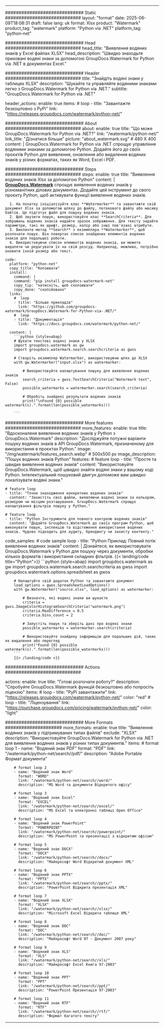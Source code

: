 
---
############################# Static ############################
layout: "format"
date:  2025-06-09T18:08:31
draft: false
lang: uk
format: Xlsx
product: "Watermark"
product_tag: "watermark"
platform: "Python via .NET"
platform_tag: "python-net"

############################# Head ############################
head_title: "Виявлення водяних знаків у Excel файлах XLSX"
head_description: "Швидко знаходьте приховані водяні знаки за допомогою GroupDocs.Watermark for Python via .NET в документах Excel."

############################# Header ############################
title: "Знайдіть водяні знаки у таблицях XLSX" 
description: "Шукайте та управляйте водяними знаками легко з GroupDocs.Watermark for Python via .NET."
subtitle: "GroupDocs.Watermark for Python via .NET" 

header_actions:
  enable: true
  items:
    #  loop
    - title: "Завантажте безкоштовно з PyPi"
      link: "https://releases.groupdocs.com/watermark/python-net/"
      
############################# About ############################
about:
    enable: true
    title: "Що може GroupDocs.Watermark for Python via .NET?"
    link: "/watermark/python-net/"
    link_title: "Дізнатися більше"
    picture: "about_watermark.svg" # 480 X 400
    content: |
       GroupDocs.Watermark for Python via .NET спрощує управління водяними знаками за допомогою Python. Додайте його до своїх проєктів Python для виявлення, оновлення або видалення водяних знаків у різних форматах, таких як Word, Excel і PDF.

############################# Steps ############################
steps:
    enable: true
    title: "Виявлення водяних знаків Xlsx за допомогою Python"
    content: |
      **[GroupDocs.Watermark](https://products.groupdocs.com/watermark/python-net/)** спрощує виявлення водяних знаків у різноманітних ділових документах. Додайте цей інструмент до свого проєкту Python, щоб активувати функції виявлення водяних знаків.
      
      1. На початку ініціалізуйте клас **Watermarker** та завантажте свій документ Xlsx за допомогою шляху до файлу, потокового файлу або масиву байтів. Це підготує файл для пошуку водяних знаків.
      2. Щоб звузити пошук, використовуйте клас **SearchCriteria**. Для зображень водяних знаків надайте зразок зображення. Для тексту задайте параметри, такі як шрифт, розмір, колір або інші пов'язані атрибути.
      3. Викличте метод **Search** з екземпляра **Watermarker**, щоб розпочати пошук. Він повертає список знайдених елементів водяних знаків для подальшої роботи.
      4. Використовуючи список елементів водяних знаків, ви можете видаляти чи редагувати їх на свій розсуд. Наприклад, можливо, потрібно оновити їхній розмір або текст.
   
    code:
      platform: "python-net"
      copy_title: "Копіювати"
      install:
        command: |
        command: "pip install groupdocs-watermark-net"
        copy_tip: "натисніть, щоб скопіювати"
        copy_done: "скопійовано"
      links:
        #  loop
        - title: "Більше прикладів"
          link: "https://github.com/groupdocs-watermark/GroupDocs.Watermark-for-Python-via-.NET/"
        #  loop
        - title: "Документація"
          link: "https://docs.groupdocs.com/watermark/python-net/"
          
      content: |
        ```python {style=abap}
        # Шукати текстові водяні знаки у XLSX
        import groupdocs.watermark as gw
        import groupdocs.watermark.search.searchcriteria as gwss

        # Створіть екземпляр Watermarker, використовуючи шлях до XLSX
        with gw.Watermarker("input.xlsx") as watermarker:

            # Використовуйте налаштування пошуку для виявлення водяних знаків
            search_criteria = gwss.TextSearchCriteria("Watermark text", False)
            possible_watermarks = watermarker.search(search_criteria)

            # Обробіть знайдені результати водяних знаків
            print("\nFound {0} possible watermark(s).".format(len(possible_watermarks)))
       
        ```  

############################# More features ############################
more_features:
  enable: true
  title: "Вдосконалене виявлення водяних знаків у Python з GroupDocs.Watermark"
  description: "Досліджуйте потужні варіанти пошуку водяних знаків в API GroupDocs.Watermark, призначеному для використання в проєктах Python."
  image: "/img/watermark/features_search.webp" # 500x500 px
  image_description: "Пошук водяних знаків Python"
  features:
    # feature loop
    - title: "Просте та швидке виявлення водяних знаків"
      content: "Використовуйте GroupDocs.Watermark, щоб швидко знайти водяні знаки у вашому коді Python. Інтелектуальний пошуковий двигун допоможе вам швидко локалізувати водяні знаки."

    # feature loop
    - title: "Точне знаходження конкретних водяних знаків"
      content: "Захистіть свої файли, виявляючи водяні знаки за кольором, розміром чи місцем розташування. GroupDocs.Watermark спрощує налаштування фільтрів пошуку у Python."

    # feature loop
    - title: "Python Інструменти для повного контролю водяних знаків"
      content: "Додайте GroupDocs.Watermark до своїх програм Python, щоб виконувати пошук, інспекцію та відстеження використання водяних знаків. Чудово підходить для аудиту, брендингу чи захисту контенту."
      
  code_samples:
    # code sample loop
    - title: "Python Приклад: Повний потік виявлення водяних знаків"
      content: |
        Дізнайтеся, як використовувати GroupDocs.Watermark у Python для пошуку через документи, обробки кількох форматів і використання складних фільтрів.
        {{< landing/code title="Python">}}
        ```python {style=abap}
        import groupdocs.watermark as gw
        import groupdocs.watermark.search.searchcriteria as gwss
        import groupdocs.watermark.options.spreadsheet as gwos

        # Налаштуйте свій додаток Python та завантажте документ
        load_options = gwos.SpreadsheetLoadOptions()
        with gw.Watermarker("source.xlsx", load_options) as watermarker:

            # Визначте, які водяні знаки ви шукаєте
            criteria = gwss.ImageColorHistogramSearchCriteria("watermark.png")
            criteria.MaxDifference = 0.5
            criteria.bins_count = 2

            # Запустіть пошук та зберіть дані про водяні знаки
            possible_watermarks = watermarker.search(criteria)

            # Використовуйте знайдену інформацію для подальших дій, таких як видалення або перегляд
            print("Found {0} possible watermark(s).".format(len(possible_watermarks)))        
        ```
        {{< /landing/code >}}


############################# Actions ############################

actions:
  enable: true
  title: "Готові розпочати роботу?"
  description: "Спробуйте GroupDocs.Watermark функцій безкоштовно або попросіть ліцензію"
  items:
    #  loop
    - title: "PyPi завантажити"
      link: "https://releases.groupdocs.com/watermark/python-net/"
      color: "red"
        #  loop
    - title: "Ліцензування"
      link: "https://purchase.groupdocs.com/pricing/watermark/python-net/"
      color: "light"


############################# More Formats #####################
more_formats:
    enable: true
    title: "Виявлення водяних знаків у підтримуваних типах файлів"
    exclude: "XLSX"
    description: "Використовуйте GroupDocs.Watermark for Python via .NET для виявлення водяних знаків у різних типах документів."
    items: 
        # format loop 1
        - name: "Водяний знак PDF"
          format: "PDF"
          link: "/watermark/python-net/search//pdf/"
          description: "Adobe Portable Формат документа"

        # format loop 2
        - name: "Водяний знак Word"
          format: "WORD"
          link: "/watermark/python-net/search//word/"
          description: "MS Word та документи Відкритого офісу"
          
        # format loop 3
        - name: "Водяний знак Excel"
          format: "EXCEL"
          link: "/watermark/python-net/search//excel/"
          description: "MS Excel та електронні таблиці Open Office"

        # format loop 4
        - name: "Водяний знак PowerPoint"
          format: "POWERPOINT"
          link: "/watermark/python-net/search//powerpoint/"
          description: "MS PowerPoint та презентації з відкритим офісом"

        # format loop 5
        - name: "Водяний знак DOCX"
          format: "DOCX"
          link: "/watermark/python-net/search//docx/"
          description: "Майкрософт Word Відкритий документ XML"
          
        # format loop 6
        - name: "Водяний знак PPTX"
          format: "PPTX"
          link: "/watermark/python-net/search//pptx/"
          description: "PowerPoint Відкрита презентація XML"
          
        # format loop 7
        - name: "Водяний знак XLSX"
          format: "XLSX"
          link: "/watermark/python-net/search//xlsx/"
          description: "Microsoft Excel Відкрита таблиця XML"

        # format loop 8
        - name: "Водяний знак DOC"
          format: "DOC"
          link: "/watermark/python-net/search//doc/"
          description: "Майкрософт Word 97 - Документ 2007 року"

        # format loop 9
        - name: "Водяний знак XLS"
          format: "XLS"
          link: "/watermark/python-net/search//xls/"
          description: "Майкрософт Excel Книга 97-2003"

        # format loop 10
        - name: "Водяний знак PPT"
          format: "PPT"
          link: "/watermark/python-net/search//ppt/"
          description: "PowerPoint Презентація 97-2003"

        # format loop 11
        - name: "Водяний знак RTF"
          format: "RTF"
          link: "/watermark/python-net/search//rtf/"
          description: "Формат багатого тексту"

---
